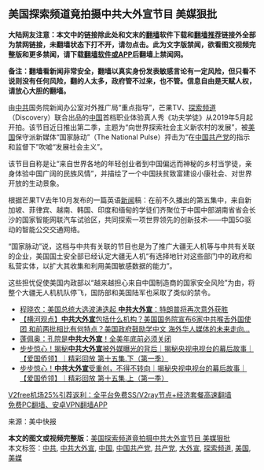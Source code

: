  <h2>美国探索频道竟拍摄中共大外宣节目 美媒狠批</h2> <p class="notice"><b>大陆网友注意：本文中的链接除此处和文末的<a href="https://github.com/bannedbook/fanqiang" >翻墙</a>软件下载和<a href="https://github.com/killgcd/justmysocks/blob/master/README.md">翻墙推荐</a>链接外全部为禁网链接，未翻墙状态下打不开，请勿点击。此为文字版禁闻，欲看图文视频完整版和更多禁闻，请下载<a href="https://github.com/bannedbook/fanqiang">翻墙软件或APP</a>后翻墙上禁闻网。</p><p>备注：翻墙看新闻非常安全，翻墙以真实身份发表敏感言论有一定风险，但只看不说则没有任何风险，翻的人太多，政府管不过来，也不管。信息自由是天赋人权，请放心大胆的翻墙。</b></p>  <div class="entry"> <p id="conimg">由<a href="https://www.bannedbook.org/bnews/tag/%e4%b8%ad%e5%85%b1/" class="st_tag internal_tag" rel="tag" title="标签 中共 下的日志">中共</a>国务院新闻办公室对外推广局“重点指导”，芒果TV、<a href="https://www.bannedbook.org/bnews/tag/%E6%8E%A2%E7%B4%A2%E9%A2%91%E9%81%93/" class="st_tag internal_tag" rel="tag" title="标签 探索频道 下的日志">探索频道</a>（Discovery）联合出品的<span class='wp_keywordlink_affiliate'><a href="https://www.bannedbook.org/" title="中国" target="_blank">中国</a></span>首档职业体验真人秀《功夫学徒》从2019年5月起开拍。该节目近日推出第二季，主题为“向世界探索社会主义新农村的发展”，被<a href="https://www.bannedbook.org/bnews/tag/%e7%be%8e%e5%9b%bd/" class="st_tag internal_tag" rel="tag" title="标签 美国 下的日志">美国</a>保守派新媒体“国家脉动”（The National Pulse）抨击为“在<a href="https://www.bannedbook.org/bnews/tag/%E4%B8%AD%E5%9B%BD/" class="st_tag internal_tag" rel="tag" title="标签 中国 下的日志">中国</a><a href="https://www.bannedbook.org/bnews/tag/%e5%85%b1%e4%ba%a7%e5%85%9a/" class="st_tag internal_tag" rel="tag" title="标签 共产党 下的日志">共产党</a>的指示和监督下”吹嘘“发展社会主义”。</p> <p>该节目自称是让“来自世界各地的年轻创业者到中国偏远而神秘的乡村当学徒，亲身体验中国广阔的民族风情”，并描绘了一个中国扶贫致富建设小康社会、对世界开放的生动景象。</p>  <p>根据芒果TV去年10月发布的一篇英语<span class='wp_keywordlink_affiliate'><a href="https://www.bannedbook.org/" title="新闻">新闻</a></span>稿：在前不久播出的第五集中，来自新加坡、菲律宾、越南、韩国、印度和缅甸的学徒们齐聚位于中国中部湖南省省会长沙的国家智能网联汽车试验区，共同探索一项世界领先的创新技术——中国5G驱动的智能公交交通网络。</p> <p>“国家脉动”说，这档与中共有关联的节目也是为了推广大疆无人机等与中共有关联的企业，美国国土安全部已经认定大疆无人机“有选择地针对这些部门中的政府和私营实体，以扩大其收集和利用美国敏感数据的能力”。</p>  <p>这些担忧促使美国内政部以“越来越担心来自中国制造商的国家安全风险”为由，将整个大疆无人机机队停飞，国防部和美国陆军也采取了类似的禁令。</p> <ul class='op-related-articles' title='相关阅读'> <li><a href='https://www.bannedbook.org/bnews/comments/20201028/1421503.html' target='_blank'>程晓农：美国总统大选波涛迭起 <b>中共大外宣</b>：特朗普将再次意外获胜</a></li> <li><a href='https://www.bannedbook.org/bnews/bannedvideo/20201024/1419326.html' target='_blank'>【横河观点】<b>中共大外宣</b>包括什么机构？美国国务院宣布6家中共喉舌外国使团 和前两批相比有何特点？美国政府鼓励学中文 海外华人媒体的未来走向…</a></li> <li><a href='https://www.bannedbook.org/bnews/cbnews/20201016/1414832.html' target='_blank'>蓬佩奥：孔院是<b>中共大外宣</b>！全美年底前必须关闭</a></li> <li><a href='https://www.bannedbook.org/bnews/bannedvideo/20201014/1413350.html' target='_blank'>步步惊心！揭秘<b>中共大外宣</b>被外媒曝光的背后｜揭秘央视电视台的幕后故事｜【爱国侨领】｜精彩回放 第十五集.下（第一季）</a></li> <li><a href='https://www.bannedbook.org/bnews/bannedvideo/20201007/1409363.html' target='_blank'>步步惊心！<b>中共大外宣</b>受重创，不得不转向｜揭秘央视电视台的幕后故事｜【爱国侨领】｜精彩回放 第十五集.上（第一季）</a></li> </ul> <p class="texttj"> <a href="https://github.com/bannedbook/fanqiang/wiki/V2ray%E6%9C%BA%E5%9C%BA" target="_blank">V2free机场25%引荐返利：全平台免费SS/V2ray节点+经济套餐高速翻墙</a><br/> <a href="https://github.com/bannedbook/fanqiang/wiki/%E7%A6%81%E9%97%BB%E7%BD%91%E5%AE%89%E5%8D%93%E7%BF%BB%E5%A2%99%E6%96%B0%E9%97%BBAPP" target="_blank">免费PC翻墙、安卓VPN翻墙APP</a></p><p> 来源：美中快报 </p> <a name='sharetosocial'></a>       <div><b>本文的图文或视频完整版</b>：<a href='https://www.bannedbook.org/bnews/cbnews/20201208/1444213.html'>美国探索频道竟拍摄中共大外宣节目 美媒狠批</a></div>  </div><!--END ENTRY--> <div class="postfooter"> <div>本文标签：<a href="https://www.bannedbook.org/bnews/tag/%e4%b8%ad%e5%85%b1/" rel="tag">中共</a>, <a href="https://www.bannedbook.org/bnews/tag/%E4%B8%AD%E5%85%B1%E5%A4%A7%E5%A4%96%E5%AE%A3/" rel="tag">中共大外宣</a>, <a href="https://www.bannedbook.org/bnews/tag/%E4%B8%AD%E5%9B%BD/" rel="tag">中国</a>, <a href="https://www.bannedbook.org/bnews/tag/%e4%b8%ad%e5%9b%bd%e5%85%b1%e4%ba%a7%e5%85%9a/" rel="tag">中国共产党</a>, <a href="https://www.bannedbook.org/bnews/tag/%e5%85%b1%e4%ba%a7%e5%85%9a/" rel="tag">共产党</a>, <a href="https://www.bannedbook.org/bnews/tag/%E5%A4%A7%E5%A4%96%E5%AE%A3/" rel="tag">大外宣</a>, <a href="https://www.bannedbook.org/bnews/tag/%E6%8E%A2%E7%B4%A2%E9%A2%91%E9%81%93/" rel="tag">探索频道</a>, <a href="https://www.bannedbook.org/bnews/tag/%e7%be%8e%e5%9b%bd/" rel="tag">美国</a>, <a href="https://www.bannedbook.org/bnews/tag/%e7%be%8e%e5%aa%92/" rel="tag">美媒</a></div>  </div><!--END POSTFOOTER--> 